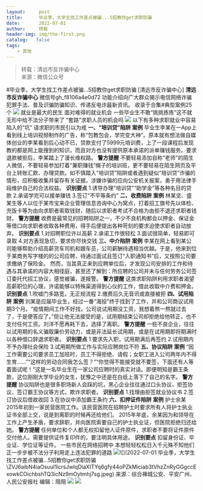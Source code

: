 ```yaml
---
layout:     post
title:      毕业季，大学生找工作差点被骗...5招教你get求职防骗
date:       2022-07-01
author:     转载
header-img: img/the-first.png
catalog:   false
tags:
    - 其他
---
```


<blockquote><p>转载：清远市反诈骗中心<br>
来源：微信公众号</p></blockquote>

#毕业季，大学生找工作差点被骗...5招教你get求职防骗
[清远市反诈骗中心]
**清远市反诈骗中心**
微信号gh_f8106a4e0d72
功能介绍向广大群众揭示电信网络诈骗犯罪手法、普及识骗防骗知识、传递反电诈最新资讯。
收录于合集#典型案例25个
![]({{site.baseurl}}/postimg/3CxTSiafadcic5zyXUfbXLUClzlpaoknCpV4bErPg2kuuS97hoJJbNCtFOVZ9X0j5W26HDaregC5kibiaLGl8CPr9A.gif)
就业是最大的民生
面对难得的就业机会
一些毕业生不敢“挑挑拣拣”这不就无形中给不法分子带来了
“套路”求职人员的机会吗
![]({{site.baseurl}}/postimg/gZmgDibdVibic4rhxTucIRibbso8IQulkSiasIpOOrV3wCpRekGcicOs3xib9rNUeDqDoClTI0RiaknAibjHeppIxoXf1Wg.jpeg)
以下有多种求职就业中容易陷入的“坑”
请求职的市民引以为戒
**一、“培训贷”陷阱**
**案例**
毕业生李某在一App上看到线上培训视频制作的广告，称“包教包会，学完变大神”。原本就有想法做自媒体创业的李某看到后心动不已，贷款支付了5999元培训费，上了一段课程后发现教的都是网上能搜到的知识，而且对方也没有提供原本承诺的派单赚钱服务。要求退款被拒后，李某踏上了漫长维权路。
**警方提醒**
不要轻易添加自称“老师”的陌生人微信，不要轻易参加打着“兼职赚钱“幌子的培训班，更不要轻易在陌生网页及平台上转账汇款、办理贷款。如不慎踏入“培训贷”陷阱或者遇到疑似“培训贷”诈骗的情形，应积极收集并留存有关证据，涉嫌诈骗的应向公安机关报案，勇于用法律手段维护自己的合法权益。
**识别要点**
1.诱导办理“培训贷”“助学金”等各种名目的贷款
2.承诺学完可以接单赚钱
3.签订“不平等条约”
**二、收费陷阱**
**案例**
林某坚、盛某生等人以位于某市宝来企业管理信息咨询中心为窝点，打着招工旗号先以体检、充饭卡等为由向求职者索取钱财，随后以求职者考试不合格为由拒不退还求职者钱财。
**警方提醒**
收费是最常见的招聘陷阱之一，不少不良机构都会以押金、保证金等借口向求职者收取各种费用，得手后便提出各种苛刻的要求迫使求职者自动放弃。
**识别要点**
1\.对招聘职位许以高薪
2\.承诺工作很轻松
3\.面试很简单，轻易即可录取
4\.对方表现急切，要求你尽快交钱
**三、中介陷阱**
**案例**
李某在网上看到某公司能够帮助介绍高薪货车司机和跟车员，公司薪酬待遇相当优越。于是，他来到位于某商务写字楼的的公司应聘，待通过面试且签订“入职通知书”后，又按照公司要求缴纳了保险金。
然而，当其真正来到应聘单位后，才发现公司安排的工作和待遇与其承诺的内容大相径庭，甚至还了解到：所应聘的公司并未与任何劳务公司签订委托代招工协议，感觉被骗，遂报警。
**警方提醒**
这类求职陷阱利用求职者渴望高薪职位的心理，许诺能够以特殊渠道得到心仪的工作，借此收取中介费和押金。
**识别要点**
1\.吹嘘门多路宽，无正规流程
2\.缴费后久无音讯或直接被拒
**四、试用陷阱**
**案例**
刘某是应届毕业生，经过一番“海投”终于找到了工作，并和公司商议试用期3个月。“疫情期间工作不好找，公司说试用期没工资，我想着熬一熬就过去了，于是便答应了。”但让他无法接受的是，试用期结束公司却拒绝给他转正，也不支付任何工资。刘洋不愿再耗下去，选择了离职。
**警方提醒**
一些不良企业，往往以试用期的名义骗取廉价劳动力，或是非法延长试用期，或是在试用期即将期满时以各种借口辞退求职者。
**识别要点**
1\.要求先入职，试用期满后再签约
2\.试用期内不予办理社会保险
3\.试用期所做工作与实际应聘岗位不符
**五、协议陷阱**
**案例**
“因工作需要公司要求员工加班时，员工不得拒绝、请假；女职工进入公司两年内不得生育……”“这样的劳动合同我怎么签？”“你觉得不能接受就不要签，下面还有人等着面试呢！”这是一名毕业生在一家公司应聘时的真实对话。即便明知是霸王条款，这位刚刚大学毕业的女生，犹豫之中还是在白纸上落下了自己的名字。
**警方提醒**
协议陷阱也是很多职场新人会踩的坑，黑心企业往往通过口头协议、拒签协议、签订霸王协议等方式，欺诈求职者。
**识别要点**
1\.找理由拒签就业协议书
2\.签订协议后借故收回
3\.在协议中添加霸王条约
**六、扣押证件陷阱**
**案例**
护士余某2015年初到一家民营医院工作。该民营医院在招聘护士时要求所有人将护士执业证书全部上交，说是到离职的时候再还给他们。
2015年年底，余某因为和领导在工作上产生矛盾，要求辞职，并向医院索要自己的护士执业证，但医院拒绝归还给她。
**警方提醒**
任何单位和个人都无权扣留他人证件原件，求职者不要将证件原件交付他人。需要提供证件复印件的，要注明具体用途。
**识别要点**
扣留身份证、毕业证、学位证等证件。
一些市民在网络招聘中
本想轻轻松松日入千元殊不知他们正一步步被不法分子利用走上违法犯罪的道路
![]({{site.baseurl}}/postimg/ZVJ6aibN4iaOsuuI1icrsJwIqDiaXITYq6gfEiak7keXa1HZYNoMib7ZiclyzcPdwLKic9uX0n072AiaMFUnQDLrDnsLFBw.jpeg)![](2022-07-01
毕业季，大学生找工作差点被骗...5招教你get求职防骗\\ZVJ6aibN4iaOsuuI1icrsJwIqDiaXITYq6gfy44oPZkMiciab3tVhzZnRyGGgccExowkCOichbshTQ3icNz9mOytmhj7sg.jpeg)
来源：综合禅城公安、平安广州、人民公安报社
编辑：阻阻
![]({{site.baseurl}}/postimg/SUycX2yckdJ5YVVCpDYl0c5CbMTO3KgBTesbSxe5zKHlm2GQsTWAFTgswCXscN6Y9vuJHFcE77orSK7ClzYOdg.jpeg)
![]({{site.baseurl}}/postimg/3CxTSiafadcic5zyXUfbXLUClzlpaoknCpErldQhhamfG7KH1qHGrr3icT9iaAoE1B4noSO7EewO2k8fys5pMuaoog.gif)
